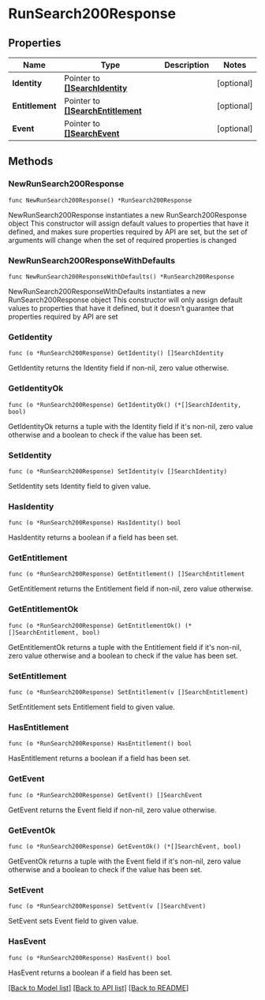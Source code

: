 # RunSearch200Response

## Properties

Name | Type | Description | Notes
------------ | ------------- | ------------- | -------------
**Identity** | Pointer to [**[]SearchIdentity**](SearchIdentity.md) |  | [optional] 
**Entitlement** | Pointer to [**[]SearchEntitlement**](SearchEntitlement.md) |  | [optional] 
**Event** | Pointer to [**[]SearchEvent**](SearchEvent.md) |  | [optional] 

## Methods

### NewRunSearch200Response

`func NewRunSearch200Response() *RunSearch200Response`

NewRunSearch200Response instantiates a new RunSearch200Response object
This constructor will assign default values to properties that have it defined,
and makes sure properties required by API are set, but the set of arguments
will change when the set of required properties is changed

### NewRunSearch200ResponseWithDefaults

`func NewRunSearch200ResponseWithDefaults() *RunSearch200Response`

NewRunSearch200ResponseWithDefaults instantiates a new RunSearch200Response object
This constructor will only assign default values to properties that have it defined,
but it doesn't guarantee that properties required by API are set

### GetIdentity

`func (o *RunSearch200Response) GetIdentity() []SearchIdentity`

GetIdentity returns the Identity field if non-nil, zero value otherwise.

### GetIdentityOk

`func (o *RunSearch200Response) GetIdentityOk() (*[]SearchIdentity, bool)`

GetIdentityOk returns a tuple with the Identity field if it's non-nil, zero value otherwise
and a boolean to check if the value has been set.

### SetIdentity

`func (o *RunSearch200Response) SetIdentity(v []SearchIdentity)`

SetIdentity sets Identity field to given value.

### HasIdentity

`func (o *RunSearch200Response) HasIdentity() bool`

HasIdentity returns a boolean if a field has been set.

### GetEntitlement

`func (o *RunSearch200Response) GetEntitlement() []SearchEntitlement`

GetEntitlement returns the Entitlement field if non-nil, zero value otherwise.

### GetEntitlementOk

`func (o *RunSearch200Response) GetEntitlementOk() (*[]SearchEntitlement, bool)`

GetEntitlementOk returns a tuple with the Entitlement field if it's non-nil, zero value otherwise
and a boolean to check if the value has been set.

### SetEntitlement

`func (o *RunSearch200Response) SetEntitlement(v []SearchEntitlement)`

SetEntitlement sets Entitlement field to given value.

### HasEntitlement

`func (o *RunSearch200Response) HasEntitlement() bool`

HasEntitlement returns a boolean if a field has been set.

### GetEvent

`func (o *RunSearch200Response) GetEvent() []SearchEvent`

GetEvent returns the Event field if non-nil, zero value otherwise.

### GetEventOk

`func (o *RunSearch200Response) GetEventOk() (*[]SearchEvent, bool)`

GetEventOk returns a tuple with the Event field if it's non-nil, zero value otherwise
and a boolean to check if the value has been set.

### SetEvent

`func (o *RunSearch200Response) SetEvent(v []SearchEvent)`

SetEvent sets Event field to given value.

### HasEvent

`func (o *RunSearch200Response) HasEvent() bool`

HasEvent returns a boolean if a field has been set.


[[Back to Model list]](../README.md#documentation-for-models) [[Back to API list]](../README.md#documentation-for-api-endpoints) [[Back to README]](../README.md)


